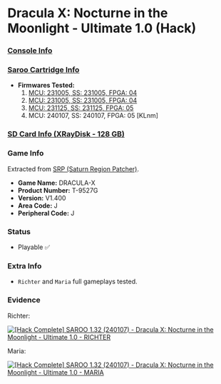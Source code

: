 # Dracula X: Nocturne in the Moonlight - Ultimate 1.0 (Hack)

### [Console Info](../../../../../Info/Consoles/VA13/README.md)

### [Saroo Cartridge Info](../../../../../Info/Cartridges/RetroGameParadiseStore/1.32F/README.md)

- <b>Firmwares Tested:</b>
  1. [MCU: 231005, SS: 231005, FPGA: 04](../01/README.md)
  2. [MCU: 231005, SS: 231005, FPGA: 04](../02/README.md)
  3. [MCU: 231125, SS: 231125, FPGA: 05](../03/README.md)
  4. MCU: 240107, SS: 240107, FPGA: 05 [KLnm]

### [SD Card Info (XRayDisk - 128 GB)](../../../../../Info/SdCards/XRayDisk/128GB/fat32/README.md)

### Game Info

Extracted from [SRP (Saturn Region Patcher)](https://segaxtreme.net/resources/saturn-region-patcher.81/download).

- <b>Game Name:</b> DRACULA-X
- <b>Product Number:</b> T-9527G
- <b>Version:</b> V1.400
- <b>Area Code:</b> J
- <b>Peripheral Code:</b> J

### Status

- Playable :white_check_mark:

### Extra Info

- `Richter` and `Maria` full gameplays tested.

### Evidence

Richter:

[![[Hack Complete] SAROO 1.32 (240107) - Dracula X: Nocturne in the Moonlight - Ultimate 1.0 - RICHTER](https://img.youtube.com/vi/KlvXQ147-zI/0.jpg)](https://www.youtube.com/watch?v=KlvXQ147-zI)

Maria:

[![[Hack Complete] SAROO 1.32 (240107) - Dracula X: Nocturne in the Moonlight - Ultimate 1.0 - MARIA](https://img.youtube.com/vi/WHD1RcCTIP8/0.jpg)](https://www.youtube.com/watch?v=WHD1RcCTIP8)
